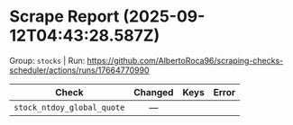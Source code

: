 # Scrape Report (2025-09-12T04:43:28.587Z)

Group: `stocks`  |  Run: https://github.com/AlbertoRoca96/scraping-checks-scheduler/actions/runs/17664770990

| Check | Changed | Keys | Error |
|---|:---:|:--|:--|
| `stock_ntdoy_global_quote` | — |  |  |
